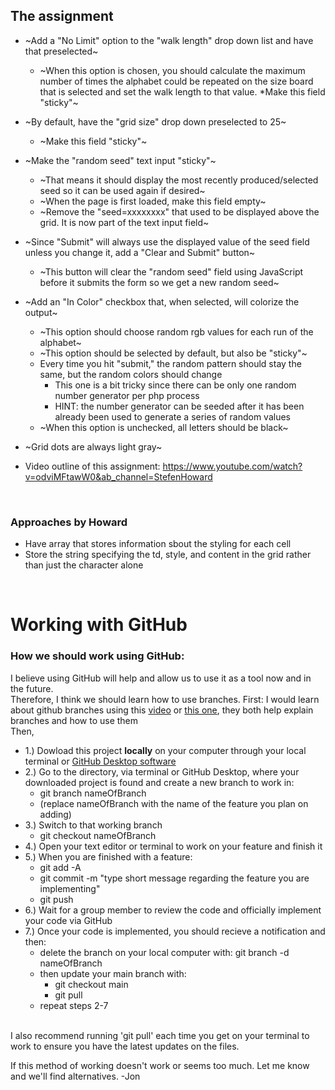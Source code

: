 ## The assignment

* ~Add a "No Limit" option to the "walk length" drop down list and have that preselected~
    * ~When this option is chosen, you should calculate the maximum number of times the alphabet could be repeated on the size board that is selected and set the walk length to that value.
    *Make this field "sticky"~

* ~By default, have the "grid size" drop down preselected to 25~
    * ~Make this field "sticky"~

* ~Make the "random seed" text input "sticky"~
    * ~That means it should display the most recently produced/selected seed so it can be used again if desired~
    * ~When the page is first loaded, make this field empty~
    * ~Remove the "seed=xxxxxxxx" that used to be displayed above the grid. It is now part of the text input field~

* ~Since "Submit" will always use the displayed value of the seed field unless you change it, add a "Clear and Submit" button~
    * ~This button will clear the "random seed" field using JavaScript before it submits the form so we get a new random seed~

* ~Add an "In Color" checkbox that, when selected, will colorize the output~
    * ~This option should choose random rgb values for each run of the alphabet~
    * ~This option should be selected by default, but also be "sticky"~
    * Every time you hit "submit," the random pattern should stay the same, but the random colors should change
        * This one is a bit tricky since there can be only one random number generator per php process
        * HINT: the number generator can be seeded after it has been already been used to generate a series of random values
    * ~When this option is unchecked, all letters should be black~
* ~Grid dots are always light gray~
* Video outline of this assignment: https://www.youtube.com/watch?v=odviMFtawW0&ab_channel=StefenHoward
<br>

### Approaches by Howard
* Have array that stores information sbout the styling for each cell
* Store the string specifying the td, style, and content in the grid rather than just the character alone
<br>

# Working with GitHub
### How we should work using GitHub:
I believe using GitHub will help and allow us to use it as a tool now and in the future. <br>
Therefore, I think we should learn how to use branches.
First: I would learn about github branches using this [video](https://www.youtube.com/clip/Ugkxxgn68sIypKs7OcqaAXbsZbi_JItcGrhf) or [this one](https://youtu.be/JTE2Fn_sCZs?t=72), they both help explain branches and how to use them
<br>
Then,
   * 1.) Dowload this project **locally** on your computer through your local terminal or [GitHub Desktop software](https://desktop.github.com/)
   * 2.) Go to the directory, via terminal or GitHub Desktop, where your downloaded project is found and create a new branch to work in:
      * git branch nameOfBranch
      * (replace nameOfBranch with the name of the feature you plan on adding)
   * 3.) Switch to that working branch
      * git checkout nameOfBranch
   * 4.) Open your text editor or terminal to work on your feature and finish it
   * 5.) When you are finished with a feature:
      * git add -A
      * git commit -m "type short message regarding the feature you are implementing"
      * git push
   * 6.) Wait for a group member to review the code and officially implement your code via GitHub
   * 7.) Once your code is implemented, you should recieve a notification and then:
      * delete the branch on your local computer with: git branch -d nameOfBranch
      * then update your main branch with: 
         * git checkout main  
         * git pull
      * repeat steps 2-7
<br> 
I also recommend running 'git pull' each time you get on your terminal to work to ensure you have the latest updates on the files.
<br>

If this method of working doesn't work or seems too much. Let me know and we'll find alternatives. -Jon
